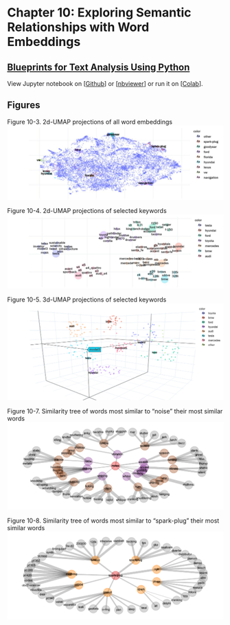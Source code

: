 # Chapter 10: Exploring Semantic Relationships with Word Embeddings

## [Blueprints for Text Analysis Using Python](https://github.com/blueprints-for-text-analytics-python/blueprints-text)

View Jupyter notebook on 
[[Github](Embeddings.ipynb)] or
[[nbviewer](https://nbviewer.ipython.org/github/blueprints-for-text-analytics-python/blueprints-text/blob/master/ch10/Embeddings.ipynb)] or run it on
[[Colab](https://colab.research.google.com/github/blueprints-for-text-analytics-python/blueprints-text/blob/master/ch10/Embeddings.ipynb)].

## Figures

Figure 10-3. 2d-UMAP projections of all word embeddings
![](figures/umap_all.jpg)

Figure 10-4. 2d-UMAP projections of selected keywords
![](figures/umap_selected_2d.jpg)

Figure 10-5. 3d-UMAP projections of selected keywords
![](figures/umap_selected_3d.png)


Figure 10-7. Similarity tree of words most similar to “noise” their most similar words
![](figures/sim_tree_noise.png)

Figure 10-8. Similarity tree of words most similar to “spark-plug” their most similar words
![](figures/sim_tree_plug.png)

